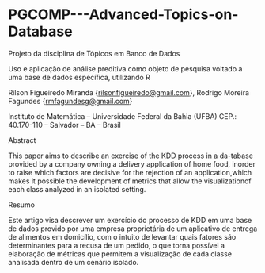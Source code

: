 # PGCOMP---Advanced-Topics-on-Database

Projeto da disciplina de Tópicos em Banco de Dados

Uso e aplicação de análise preditiva como objeto de pesquisa voltado a uma base de dados específica, utilizando R

Rilson Figueiredo Miranda {rilsonfigueiredo@gmail.com}, Rodrigo Moreira Fagundes {rmfagundesg@gmail.com}

Instituto de Matemática – Universidade Federal da Bahia (UFBA) CEP.: 40.170-110 – Salvador – BA – Brasil

Abstract

This paper aims to describe an exercise of the KDD process in a da-tabase provided by a company owning a delivery application of home food, inorder  to  raise  which  factors  are  decisive  for  the  rejection  of  an  application,which makes it possible the development of metrics that allow the visualizationof each class analyzed in an isolated setting.

Resumo

Este artigo visa descrever um exercício do processo de KDD em uma base de dados provido por uma empresa proprietária de um aplicativo de entrega de alimentos em domicílio,  com o intuito de levantar quais fatores são determinantes para a recusa de um pedido, o que torna possível a elaboração de métricas que permitem a visualização de cada classe analisada dentro de um cenário isolado.
